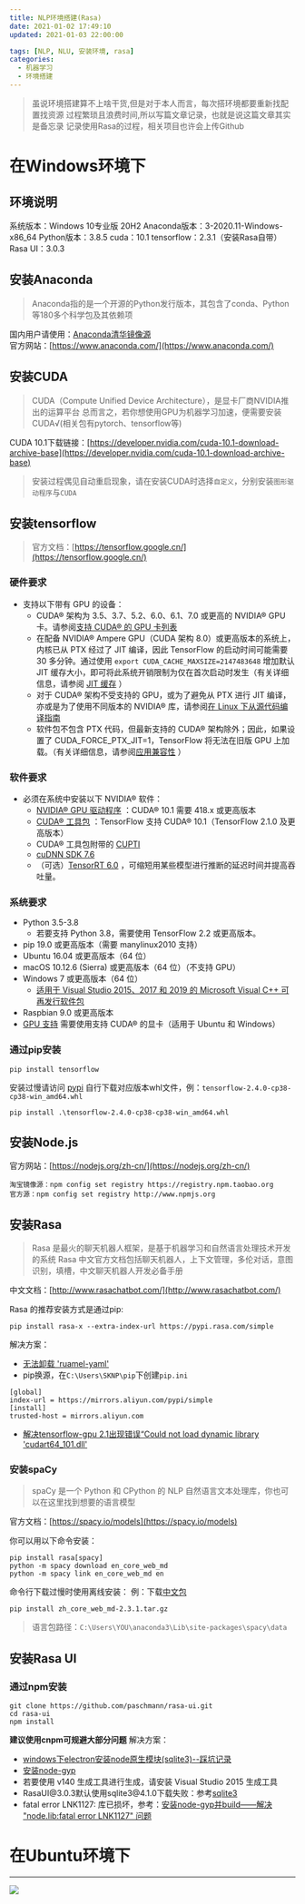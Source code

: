 ```yaml
---
title: NLP环境搭建(Rasa)
date: 2021-01-02 17:49:10
updated: 2021-01-03 22:00:00

tags: [NLP, NLU, 安装环境, rasa]
categories: 
  - 机器学习
  - 环境搭建
---
```

> 虽说环境搭建算不上啥干货,但是对于本人而言，每次搭环境都要重新找配置找资源
> 过程繁琐且浪费时间,所以写篇文章记录，也就是说这篇文章其实是备忘录
> 记录使用Rasa的过程，相关项目也许会上传Github

<!-- more -->

# 在Windows环境下
## 环境说明
系统版本：Windows 10专业版 20H2
Anaconda版本：3-2020.11-Windows-x86_64
Python版本：3.8.5
cuda：10.1
tensorflow：2.3.1（安装Rasa自带）
Rasa UI：3.0.3

## 安装Anaconda
> Anaconda指的是一个开源的Python发行版本，其包含了conda、Python等180多个科学包及其依赖项

国内用户请使用：[Anaconda清华镜像源](https://mirrors.tuna.tsinghua.edu.cn/anaconda/archive/)  
官方网站：[https://www.anaconda.com/](https://www.anaconda.com/) 

## 安装CUDA
> CUDA（Compute Unified Device Architecture），是显卡厂商NVIDIA推出的运算平台
> 总而言之，若你想使用GPU为机器学习加速，便需要安装CUDA√(相关包有pytorch、tensorflow等)

CUDA 10.1下载链接：[https://developer.nvidia.com/cuda-10.1-download-archive-base](https://developer.nvidia.com/cuda-10.1-download-archive-base)
> 安装过程偶见自动重启现象，请在安装CUDA时选择`自定义`，分别安装`图形驱动程序`与`CUDA`
 
## 安装tensorflow
> 官方文档：[https://tensorflow.google.cn/](https://tensorflow.google.cn/) 

### 硬件要求
  * 支持以下带有 GPU 的设备：
    * CUDA® 架构为 3.5、3.7、5.2、6.0、6.1、7.0 或更高的 NVIDIA® GPU 卡。请参阅[支持 CUDA® 的 GPU 卡列表](https://developer.nvidia.com/cuda-gpus) 
    * 在配备 NVIDIA® Ampere GPU（CUDA 架构 8.0）或更高版本的系统上，内核已从 PTX 经过了 JIT 编译，因此 TensorFlow 的启动时间可能需要 30 多分钟。通过使用 `export CUDA_CACHE_MAXSIZE=2147483648` 增加默认 JIT 缓存大小，即可将此系统开销限制为仅在首次启动时发生（有关详细信息，请参阅 [JIT 缓存](https://devblogs.nvidia.com/cuda-pro-tip-understand-fat-binaries-jit-caching) ）
    * 对于 CUDA® 架构不受支持的 GPU，或为了避免从 PTX 进行 JIT 编译，亦或是为了使用不同版本的 NVIDIA® 库，请参阅[在 Linux 下从源代码编译指南](https://tensorflow.google.cn/install/source)
    * 软件包不包含 PTX 代码，但最新支持的 CUDA® 架构除外；因此，如果设置了 CUDA_FORCE_PTX_JIT=1，TensorFlow 将无法在旧版 GPU 上加载。（有关详细信息，请参阅[应用兼容性](http://docs.nvidia.com/cuda/cuda-c-programming-guide/index.html#application-compatibility) ）
    
### 软件要求
  * 必须在系统中安装以下 NVIDIA® 软件：
    * [NVIDIA® GPU 驱动程序](https://www.nvidia.com/drivers) ：CUDA® 10.1 需要 418.x 或更高版本
    * [CUDA® 工具包](https://developer.nvidia.com/cuda-toolkit-archive) ：TensorFlow 支持 CUDA® 10.1（TensorFlow 2.1.0 及更高版本）
    * CUDA® 工具包附带的 [CUPTI](http://docs.nvidia.com/cuda/cupti/) 
    * [cuDNN SDK 7.6](https://developer.nvidia.com/cudnn)
    * （可选）[TensorRT 6.0](https://docs.nvidia.com/deeplearning/sdk/tensorrt-install-guide/index.html) ，可缩短用某些模型进行推断的延迟时间并提高吞吐量。

### 系统要求
  * Python 3.5-3.8
    * 若要支持 Python 3.8，需要使用 TensorFlow 2.2 或更高版本。
  * pip 19.0 或更高版本（需要 manylinux2010 支持）
  * Ubuntu 16.04 或更高版本（64 位）
  * macOS 10.12.6 (Sierra) 或更高版本（64 位）（不支持 GPU）
  * Windows 7 或更高版本（64 位）
    * [适用于 Visual Studio 2015、2017 和 2019 的 Microsoft Visual C++ 可再发行软件包](https://support.microsoft.com/help/2977003/the-latest-supported-visual-c-downloads) 
  * Raspbian 9.0 或更高版本
  * [GPU 支持](https://tensorflow.google.cn/install/gpu) 需要使用支持 CUDA® 的显卡（适用于 Ubuntu 和 Windows）

### 通过pip安装
```
pip install tensorflow
```
安装过慢请访问 [pypi](https://pypi.org/project/tensorflow/#files) 自行下载对应版本whl文件，例：`tensorflow-2.4.0-cp38-cp38-win_amd64.whl`
```
pip install .\tensorflow-2.4.0-cp38-cp38-win_amd64.whl
```

## 安装Node.js
官方网站：[https://nodejs.org/zh-cn/](https://nodejs.org/zh-cn/)
```
淘宝镜像源：npm config set registry https://registry.npm.taobao.org
官方源：npm config set registry http://www.npmjs.org
```

## 安装Rasa
> Rasa 是最火的聊天机器人框架，是基于机器学习和自然语言处理技术开发的系统 
> Rasa 中文官方文档包括聊天机器人，上下文管理，多伦对话，意图识别，填槽，中文聊天机器人开发必备手册 

中文文档：[http://www.rasachatbot.com/](http://www.rasachatbot.com/) 

Rasa 的推荐安装方式是通过pip:
```
pip install rasa-x --extra-index-url https://pypi.rasa.com/simple
```
解决方案：
  * [无法卸载 'ruamel-yaml'](https://www.pythonheidong.com/blog/article/505802/6b89827e9d0f316db511/) 
  * pip换源，在`C:\Users\SKNP\pip`下创建`pip.ini`
  ```
  [global]
  index-url = https://mirrors.aliyun.com/pypi/simple
  [install]
  trusted-host = mirrors.aliyun.com
  ```
  * [解决tensorflow-gpu 2.1出现错误“Could not load dynamic library 'cudart64_101.dll'](https://blog.csdn.net/qq_41999081/article/details/104515513) 
  


### 安装spaCy
> spaCy 是一个 Python 和 CPython 的 NLP 自然语言文本处理库，你也可以在这里找到想要的语言模型

官方文档：[https://spacy.io/models](https://spacy.io/models)

你可以用以下命令安装：
```
pip install rasa[spacy]
python -m spacy download en_core_web_md
python -m spacy link en_core_web_md en
```
命令行下载过慢时使用离线安装：
例：下载[中文包](https://github.com/explosion/spacy-models/releases//tag/zh_core_web_md-2.3.1) 
```
pip install zh_core_web_md-2.3.1.tar.gz
```
> 语言包路径：`C:\Users\YOU\anaconda3\Lib\site-packages\spacy\data`

## 安装Rasa UI
### 通过npm安装
```
git clone https://github.com/paschmann/rasa-ui.git
cd rasa-ui
npm install
```
**建议使用cnpm可规避大部分问题**
解决方案：
  * [windows下electron安装node原生模块(sqlite3)--踩坑记录](https://my.oschina.net/dtdths/blog/1614712) 
  * [安装node-gyp](https://www.cnblogs.com/wangyuxue/p/11218113.html) 
  * 若要使用 v140 生成工具进行生成，请安装 Visual Studio 2015 生成工具
  * RasaUI\@3.0.3默认使用sqlite3\@4.1.0下载失败：参考[sqlite3](https://www.npmjs.com/package/sqlite3) 
  * fatal error LNK1127: 库已损坏，参考：[安装node-gyp并build——解决 "node.lib:fatal error LNK1127" 问题](https://blog.csdn.net/qq_33826977/article/details/78645665) 

# 在Ubuntu环境下

---

![](https://cdn.jsdelivr.net/gh/Sknp1006/cdn@master/img/anime/tobecontinued.jpg) 